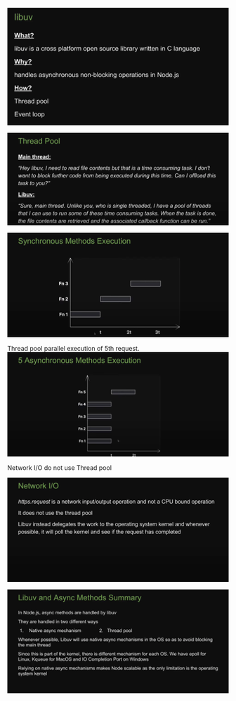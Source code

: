 ![img.png](img.png)

![img_1.png](img_1.png)

![img_2.png](img_2.png)


Thread pool parallel execution of 5th request.
![img_3.png](img_3.png)

Network I/O do not use Thread pool

![img_4.png](img_4.png)

![img_5.png](img_5.png)
